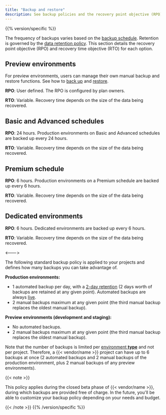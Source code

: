 ```yaml
---
title: "Backup and restore"
description: See backup policies and the recovery point objective (RPO) and recovery time objective (RTO) for various schedules.
---
```


{{% version/specific %}}
<!-- Platform.sh -->
The frequency of backups varies based on the [backup schedule](../environments/backup.md#backup-schedule).
Retention is governed by the [data retention policy](./data-retention.md).
This section details the recovery point objective (RPO) and recovery time objective (RTO) for each option.

## Preview environments

For preview environments, users can manage their own manual backup and restore functions.
See how to [back up](../environments/backup.md#create-a-manual-backup) and [restore](../environments/restore.md).

**RPO**: User defined.
The RPO is configured by plan owners.

**RTO**: Variable.
Recovery time depends on the size of the data being recovered.

## Basic and Advanced schedules

**RPO**: 24 hours.
Production environments on Basic and Advanced schedules are backed up every 24 hours.

**RTO**: Variable.
Recovery time depends on the size of the data being recovered.

## Premium schedule

**RPO**: 6 hours.
Production environments on a Premium schedule are backed up every 6 hours.

**RTO**: Variable.
Recovery time depends on the size of the data being recovered.

## Dedicated environments

**RPO**: 6 hours.
Dedicated environments are backed up every 6 hours.

**RTO**: Variable.
Recovery time depends on the size of the data being recovered.

<--->
<!-- Upsun -->
The following standard backup policy is applied to your projects and defines how many backups you can take advantage of.

**Production environments:**
- 1 automated backup per day, with a [2-day retention](/security/data-retention.md) (2 days worth of backups are retained at any given point).
  Automated backups are always [live](/environments/backup.md#live-backups).
- 2 manual backups maximum at any given point (the third manual backup replaces the oldest manual backup).

**Preview environments (development and staging):**
- No automated backups.
- 2 manual backups maximum at any given point (the third manual backup replaces the oldest manual backup).

Note that the number of backups is limited per [environment **type**](/glossary/_index.md#preview-environment) and not per project.
Therefore, a {{< vendor/name >}} project can have up to 6 backups at once (2 automated backups and 2 manual backups of the production environment,
plus 2 manual backups of any preview environments).

{{< note >}}

This policy applies during the closed beta phase of {{< vendor/name >}},
during which backups are provided free of charge.
In the future, you'll be able to customize your backup policy depending on your needs and budget.

{{< /note >}}
{{% /version/specific %}}
